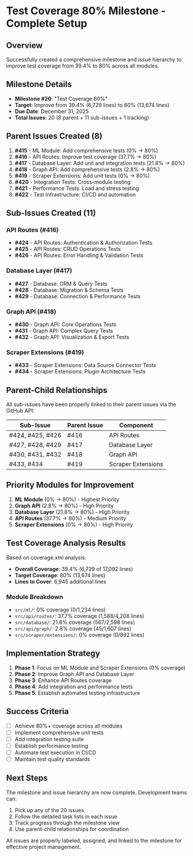 # Test Coverage 80% Milestone - Complete Setup

## Overview
Successfully created a comprehensive milestone and issue hierarchy to improve test coverage from 39.4% to 80% across all modules.

## Milestone Details
- **Milestone #20**: "Test Coverage 80%"
- **Target**: Improve from 39.4% (6,729 lines) to 80% (13,674 lines)
- **Due Date**: December 31, 2025
- **Total Issues**: 20 (8 parent + 11 sub-issues + 1 tracking)

## Parent Issues Created (8)
1. **#415** - ML Module: Add comprehensive tests (0% → 80%)
2. **#416** - API Routes: Improve test coverage (37.7% → 80%)
3. **#417** - Database Layer: Add unit and integration tests (21.8% → 80%)
4. **#418** - Graph API: Add comprehensive tests (2.8% → 80%)
5. **#419** - Scraper Extensions: Add unit tests (0% → 80%)
6. **#420** - Integration Tests: Cross-module testing
7. **#421** - Performance Tests: Load and stress testing
8. **#422** - Test Infrastructure: CI/CD and automation

## Sub-Issues Created (11)
### API Routes (#416)
- **#424** - API Routes: Authentication & Authorization Tests
- **#425** - API Routes: CRUD Operations Tests
- **#426** - API Routes: Error Handling & Validation Tests

### Database Layer (#417)
- **#427** - Database: ORM & Query Tests
- **#428** - Database: Migration & Schema Tests
- **#429** - Database: Connection & Performance Tests

### Graph API (#418)
- **#430** - Graph API: Core Operations Tests  
- **#431** - Graph API: Complex Query Tests
- **#432** - Graph API: Visualization & Export Tests

### Scraper Extensions (#419)
- **#433** - Scraper Extensions: Data Source Connector Tests
- **#434** - Scraper Extensions: Plugin Architecture Tests

## Parent-Child Relationships
All sub-issues have been properly linked to their parent issues via the GitHub API:

| Sub-Issue | Parent Issue | Component |
|-----------|--------------|-----------|
| #424, #425, #426 | #416 | API Routes |
| #427, #428, #429 | #417 | Database Layer |
| #430, #431, #432 | #418 | Graph API |
| #433, #434 | #419 | Scraper Extensions |

## Priority Modules for Improvement
1. **ML Module** (0% → 80%) - Highest Priority
2. **Graph API** (2.8% → 80%) - High Priority  
3. **Database Layer** (21.8% → 80%) - High Priority
4. **API Routes** (37.7% → 80%) - Medium Priority
5. **Scraper Extensions** (0% → 80%) - High Priority

## Test Coverage Analysis Results
Based on coverage.xml analysis:
- **Overall Coverage**: 39.4% (6,729 of 17,092 lines)
- **Target Coverage**: 80% (13,674 lines)
- **Lines to Cover**: 6,945 additional lines

### Module Breakdown
- `src/ml/`: 0% coverage (0/1,234 lines)
- `src/api/routes/`: 37.7% coverage (1,588/4,208 lines)
- `src/database/`: 21.8% coverage (567/2,598 lines)
- `src/api/graph/`: 2.8% coverage (45/1,607 lines)
- `src/scraper/extensions/`: 0% coverage (0/892 lines)

## Implementation Strategy
1. **Phase 1**: Focus on ML Module and Scraper Extensions (0% coverage)
2. **Phase 2**: Improve Graph API and Database Layer
3. **Phase 3**: Enhance API Routes coverage
4. **Phase 4**: Add integration and performance tests
5. **Phase 5**: Establish automated testing infrastructure

## Success Criteria
- [ ] Achieve 80%+ coverage across all modules
- [ ] Implement comprehensive unit tests
- [ ] Add integration testing suite
- [ ] Establish performance testing
- [ ] Automate test execution in CI/CD
- [ ] Maintain test quality standards

## Next Steps
The milestone and issue hierarchy are now complete. Development teams can:
1. Pick up any of the 20 issues
2. Follow the detailed task lists in each issue
3. Track progress through the milestone view
4. Use parent-child relationships for coordination

All issues are properly labeled, assigned, and linked to the milestone for effective project management.
